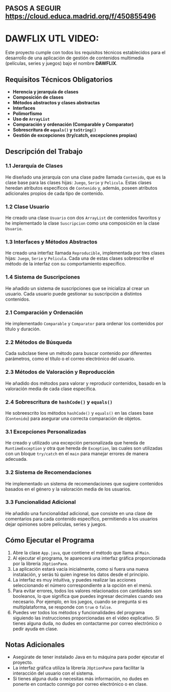 ## PASOS A SEGUIR https://cloud.educa.madrid.org/f/450855496


# DAWFLIX UTL VIDEO:

Este proyecto cumple con todos los requisitos técnicos establecidos para el desarrollo de una aplicación de gestión de contenidos multimedia (películas, series y juegos) bajo el nombre **DAWFLIX**.

## Requisitos Técnicos Obligatorios

- **Herencia y jerarquía de clases**
- **Composición de clases**
- **Métodos abstractos y clases abstractas**
- **Interfaces**
- **Polimorfismo**
- **Uso de `ArrayList`**
- **Comparación y ordenación (Comparable y Comparator)**
- **Sobrescritura de `equals()` y `toString()`**
- **Gestión de excepciones (try/catch, excepciones propias)**

## Descripción del Trabajo

### 1.1 Jerarquía de Clases

He diseñado una jerarquía con una clase padre llamada `Contenido`, que es la clase base para las clases hijas: `Juego`, `Serie` y `Pelicula`. Estas clases heredan atributos específicos de `Contenido` y, además, poseen atributos adicionales propios de cada tipo de contenido.

### 1.2 Clase Usuario

He creado una clase `Usuario` con dos `ArrayList` de contenidos favoritos y he implementado la clase `Suscripcion` como una composición en la clase `Usuario`.

### 1.3 Interfaces y Métodos Abstractos

He creado una interfaz llamada `Reproducible`, implementada por tres clases hijas: `Juego`, `Serie` y `Pelicula`. Cada una de estas clases sobrescribe el método de la interfaz con su comportamiento específico.

### 1.4 Sistema de Suscripciones

He añadido un sistema de suscripciones que se inicializa al crear un usuario. Cada usuario puede gestionar su suscripción a distintos contenidos.

### 2.1 Comparación y Ordenación

He implementado `Comparable` y `Comparator` para ordenar los contenidos por título y duración.

### 2.2 Métodos de Búsqueda

Cada subclase tiene un método para buscar contenido por diferentes parámetros, como el título o el correo electrónico del usuario.

### 2.3 Métodos de Valoración y Reproducción

He añadido dos métodos para valorar y reproducir contenidos, basado en la valoración media de cada clase específica.

### 2.4 Sobrescritura de `hashCode()` y `equals()`

He sobreescrito los métodos `hashCode()` y `equals()` en las clases base (`Contenido`) para asegurar una correcta comparación de objetos.

### 3.1 Excepciones Personalizadas

He creado y utilizado una excepción personalizada que hereda de `RuntimeException` y otra que hereda de `Exception`, las cuales son utilizadas con un bloque `try/catch` en el `main` para manejar errores de manera adecuada.

### 3.2 Sistema de Recomendaciones

He implementado un sistema de recomendaciones que sugiere contenidos basados en el género y la valoración media de los usuarios.

### 3.3 Funcionalidad Adicional

He añadido una funcionalidad adicional, que consiste en una clase de comentarios para cada contenido específico, permitiendo a los usuarios dejar opiniones sobre películas, series y juegos.

## Cómo Ejecutar el Programa

1. Abre la clase `App.java`, que contiene el método que llama al `Main`.
2. Al ejecutar el programa, te aparecerá una interfaz gráfica proporcionada por la librería `JOptionPane`.
3. La aplicación estará vacía inicialmente, como si fuera una nueva instalación, y serás tú quien ingrese los datos desde el principio.
4. La interfaz es muy intuitiva, y puedes realizar las acciones seleccionando el número correspondiente a la opción en el menú.
5. Para evitar errores, todos los valores relacionados con cantidades son booleanos, lo que significa que puedes ingresar decimales cuando sea necesario. Por ejemplo, en los juegos, cuando se pregunta si es multiplataforma, se responde con `true` o `false`.
6. Puedes ver todos los métodos y funcionalidades del programa siguiendo las instrucciones proporcionadas en el video explicativo. Si tienes alguna duda, no dudes en contactarme por correo electrónico o pedir ayuda en clase.

## Notas Adicionales

- Asegúrate de tener instalado Java en tu máquina para poder ejecutar el proyecto.
- La interfaz gráfica utiliza la librería `JOptionPane` para facilitar la interacción del usuario con el sistema.
- Si tienes alguna duda o necesitas más información, no dudes en ponerte en contacto conmigo por correo electrónico o en clase.



